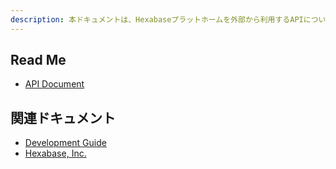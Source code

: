 ```yaml
---
description: 本ドキュメントは、Hexabaseプラットホームを外部から利用するAPIについて説明しています。
---
```


## Read Me

* [API Document](api-document_jp.md)

## 関連ドキュメント

* [Development Guide](https://docs.hexabase.com/)
* [Hexabase, Inc.](https://www.hexabase.com/)


